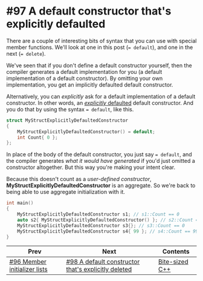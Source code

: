 # #97 A default constructor that's explicitly defaulted

There are a couple of interesting bits of syntax that you can use with special member functions. We'll look at one in this post (`= default`), and one in the next (`= delete`).

We've seen that if you don't define a default constructor yourself, then the compiler generates a default implementation for you (a default implementation of a default constructor). By omitting your own implementation, you get an implicitly defaulted default constructor.

Alternatively, you can *explicitly* ask for a default implementation of a default constructor. In other words, an [*explicitly* defaulted](https://docs.microsoft.com/cpp/cpp/explicitly-defaulted-and-deleted-functions) default constructor. And you do that by using the syntax `= default`, like this.

```cpp 
struct MyStructExplicitlyDefaultedConstructor
{
    MyStructExplicitlyDefaultedConstructor() = default;
    int Count{ 0 };
};
```

In place of the body of the default constructor, you just say `= default`, and the compiler generates *what it would have generated* if you'd just omitted a constructor altogether. But this way you're making your intent clear.

Because this doesn't count as a *user-defined constructor*, **MyStructExplicitlyDefaultedConstructor** is an aggregate. So we're back to being able to use aggregate initialization with it.

```cpp
int main()
{
    MyStructExplicitlyDefaultedConstructor s1; // s1::Count == 0
    auto s2{ MyStructExplicitlyDefaultedConstructor() }; // s2::Count == 0
    MyStructExplicitlyDefaultedConstructor s3{}; // s3::Count == 0
    MyStructExplicitlyDefaultedConstructor s4{ 99 }; // s4::Count == 99
}
```

|Prev|Next|Contents|
|-|-|-|
|[#96 Member initializer lists](096.md)|[#98 A default constructor that's explicitly deleted](098.md)|[Bite-sized C++](../README.md)|
